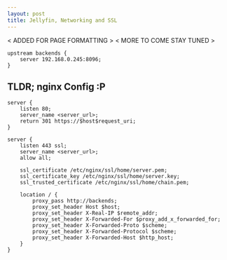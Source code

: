 ```yaml
---
layout: post
title: Jellyfin, Networking and SSL
---
```

< ADDED FOR PAGE FORMATTING >
< MORE TO COME STAY TUNED >

    upstream backends {
        server 192.168.0.245:8096;
    }

## TLDR; nginx Config :P 

    server {
        listen 80;
        server_name <server_url>; 
        return 301 https://$host$request_uri;
    }

    server {
        listen 443 ssl;  
        server_name <server_url>;
        allow all; 
    
        ssl_certificate /etc/nginx/ssl/home/server.pem;
        ssl_certificate_key /etc/nginx/ssl/home/server.key;
        ssl_trusted_certificate /etc/nginx/ssl/home/chain.pem;

        location / {
            proxy_pass http://backends;
            proxy_set_header Host $host;
            proxy_set_header X-Real-IP $remote_addr;
            proxy_set_header X-Forwarded-For $proxy_add_x_forwarded_for;
            proxy_set_header X-Forwarded-Proto $scheme;
            proxy_set_header X-Forwarded-Protocol $scheme;
            proxy_set_header X-Forwarded-Host $http_host;
        }
    }
